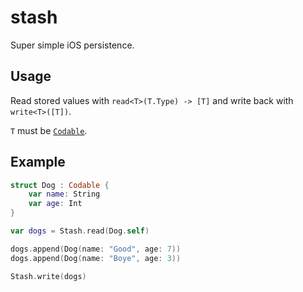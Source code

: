 # stash

Super simple iOS persistence.

## Usage

Read stored values with `read<T>(T.Type) -> [T]` and write back with `write<T>([T])`.

`T` must be [`Codable`](https://developer.apple.com/documentation/swift/codable).

## Example

```swift
struct Dog : Codable {
    var name: String
    var age: Int
}

var dogs = Stash.read(Dog.self)

dogs.append(Dog(name: "Good", age: 7))
dogs.append(Dog(name: "Boye", age: 3))

Stash.write(dogs)
```
